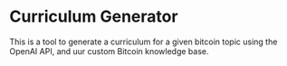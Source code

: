 # Curriculum Generator

This is a tool to generate a curriculum for a given bitcoin topic using the OpenAI API, and uur custom Bitcoin knowledge base.

